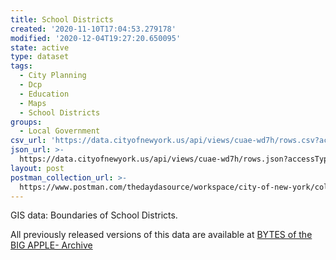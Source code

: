 ```yaml
---
title: School Districts
created: '2020-11-10T17:04:53.279178'
modified: '2020-12-04T19:27:20.650095'
state: active
type: dataset
tags:
  - City Planning
  - Dcp
  - Education
  - Maps
  - School Districts
groups:
  - Local Government
csv_url: 'https://data.cityofnewyork.us/api/views/cuae-wd7h/rows.csv?accessType=DOWNLOAD'
json_url: >-
  https://data.cityofnewyork.us/api/views/cuae-wd7h/rows.json?accessType=DOWNLOAD
layout: post
postman_collection_url: >-
  https://www.postman.com/thedaydasource/workspace/city-of-new-york/collection/15909983-9badb655-7041-489b-ba9a-15d49815faa0
---
```

GIS data: Boundaries of School Districts.

All previously released versions of this data are available at <a href="https://www1.nyc.gov/site/planning/data-maps/open-data/bytes-archive.page?sorts[year]=0">BYTES of the BIG APPLE- Archive</a>
